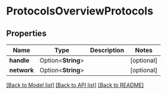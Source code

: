 # ProtocolsOverviewProtocols

## Properties

Name | Type | Description | Notes
------------ | ------------- | ------------- | -------------
**handle** | Option<**String**> |  | [optional]
**network** | Option<**String**> |  | [optional]

[[Back to Model list]](../README.md#documentation-for-models) [[Back to API list]](../README.md#documentation-for-api-endpoints) [[Back to README]](../README.md)



